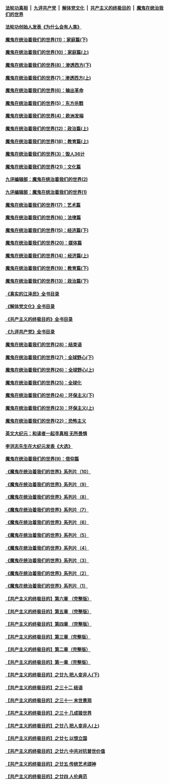 ####  [法轮功真相](../../../../basic/blob/master/README.md?t=03142011) &nbsp;|&nbsp; [九评共产党](../../../../9ping.md/blob/master/README.md?t=03142011) &nbsp;|&nbsp; [解体党文化](../../../../jtdwh.md/blob/master/README.md?t=03142011)  &nbsp;|&nbsp; [共产主义的终极目的](../../../../gczydzjmd.md/blob/master/README.md?t=03142011) &nbsp;|&nbsp; [魔鬼在统治我们的世界](../../../../mgztzwmdsj.md/blob/master/README.md?t=03142011) 

#### [法轮功创始人发表《为什么会有人类》](../pages/nsc422/n13912117.md?t=03142011) 

#### [魔鬼在统治着我们的世界(11)：家庭篇(下)](../pages/nsc422/n10440961.md?t=03142011) 

#### [魔鬼在统治着我们的世界(10)：家庭篇(上)](../pages/nsc422/n10435448.md?t=03142011) 

#### [魔鬼在统治着我们的世界(8)：渗透西方(下)](../pages/nsc422/n10429603.md?t=03142011) 

#### [魔鬼在统治着我们的世界(7)：渗透西方(上)](../pages/nsc422/n10426013.md?t=03142011) 

#### [魔鬼在统治着我们的世界(6)：输出革命](../pages/nsc422/n10421536.md?t=03142011) 

#### [魔鬼在统治着我们的世界(5)：东方杀戮](../pages/nsc422/n10417707.md?t=03142011) 

#### [魔鬼在统治着我们的世界(4)：欧洲发端](../pages/nsc422/n10414890.md?t=03142011) 

#### [魔鬼在统治着我们的世界(12)：政治篇(上)](../pages/nsc422/n10444576.md?t=03142011) 

#### [魔鬼在统治着我们的世界(18)：教育篇(上)](../pages/nsc422/n10526970.md?t=03142011) 

#### [魔鬼在统治着我们的世界(3)：毁人36计](../pages/nsc422/n10411583.md?t=03142011) 

#### [魔鬼在统治着我们的世界(21)：文化篇](../pages/nsc422/n10597706.md?t=03142011) 

#### [九评编辑部：魔鬼在统治着我们的世界(2)](../pages/nsc422/n10410036.md?t=03142011) 

#### [九评编辑部：魔鬼在统治着我们的世界(1)](../pages/nsc422/n10406825.md?t=03142011) 

#### [魔鬼在统治着我们的世界(17)：艺术篇](../pages/nsc422/n10499093.md?t=03142011) 

#### [魔鬼在统治着我们的世界(16)：法律篇](../pages/nsc422/n10485969.md?t=03142011) 

#### [魔鬼在统治着我们的世界(15)：经济篇(下)](../pages/nsc422/n10469975.md?t=03142011) 

#### [魔鬼在统治着我们的世界(20)：媒体篇](../pages/nsc422/n10586579.md?t=03142011) 

#### [魔鬼在统治着我们的世界(14)：经济篇(上)](../pages/nsc422/n10457370.md?t=03142011) 

#### [魔鬼在统治着我们的世界(19)：教育篇(下)](../pages/nsc422/n10564808.md?t=03142011) 

#### [魔鬼在统治着我们的世界(13)：政治篇(下)](../pages/nsc422/n10448270.md?t=03142011) 

#### [《真实的江泽民》全书目录](../pages/nsc422/n13721399.md?t=03142011) 

#### [《解体党文化》全书目录](../pages/nsc422/n13721157.md?t=03142011) 

#### [《共产主义的终极目的》全书目录](../pages/nsc422/n13721048.md?t=03142011) 

#### [《九评共产党》全书目录](../pages/nsc422/n13708085.md?t=03142011) 

#### [魔鬼在统治着我们的世界(28)：结束语](../pages/nsc422/n10936246.md?t=03142011) 

#### [魔鬼在统治着我们的世界(27)：全球野心(下)](../pages/nsc422/n10928319.md?t=03142011) 

#### [魔鬼在统治着我们的世界(26)：全球野心(上)](../pages/nsc422/n10900318.md?t=03142011) 

#### [魔鬼在统治着我们的世界(25)：全球化](../pages/nsc422/n10788205.md?t=03142011) 

#### [魔鬼在统治着我们的世界(24)：环保主义(下)](../pages/nsc422/n10695307.md?t=03142011) 

#### [魔鬼在统治着我们的世界(23)：环保主义(上)](../pages/nsc422/n10688613.md?t=03142011) 

#### [魔鬼在统治着我们的世界(22)：恐怖主义](../pages/nsc422/n10614727.md?t=03142011) 

#### [英文大纪元：和读者一起寻真相 无所畏惧](../pages/nsc422/n12542027.md?t=03142011) 

#### [李洪志先生在大纪元发表《大选》](../pages/nsc422/n12534746.md?t=03142011) 

#### [魔鬼在统治着我们的世界(9)：信仰篇](../pages/nsc422/n10432159.md?t=03142011) 

#### [《魔鬼在统治着我们的世界》系列片（10）](../pages/nsc422/n12292670.md?t=03142011) 

#### [《魔鬼在统治着我们的世界》系列片（9）](../pages/nsc422/n12290859.md?t=03142011) 

#### [《魔鬼在统治着我们的世界》系列片（8）](../pages/nsc422/n12287445.md?t=03142011) 

#### [《魔鬼在统治着我们的世界》系列片（7）](../pages/nsc422/n12283425.md?t=03142011) 

#### [《魔鬼在统治着我们的世界》系列片（6）](../pages/nsc422/n12282314.md?t=03142011) 

#### [《魔鬼在统治着我们的世界》系列片（5）](../pages/nsc422/n12281419.md?t=03142011) 

#### [《魔鬼在统治着我们的世界》系列片（4）](../pages/nsc422/n12274024.md?t=03142011) 

#### [《魔鬼在统治着我们的世界》系列片（3）](../pages/nsc422/n12271322.md?t=03142011) 

#### [《魔鬼在统治着我们的世界》系列片（2）](../pages/nsc422/n12269049.md?t=03142011) 

#### [《魔鬼在统治着我们的世界》系列片（1）](../pages/nsc422/n12267575.md?t=03142011) 

#### [【共产主义的终极目的】第六章 （完整版）](../pages/nsc422/n11428913.md?t=03142011) 

#### [【共产主义的终极目的】第五章 （完整版）](../pages/nsc422/n11428912.md?t=03142011) 

#### [【共产主义的终极目的】第四章 （完整版）](../pages/nsc422/n11428907.md?t=03142011) 

#### [【共产主义的终极目的】第三章（完整版）](../pages/nsc422/n11428848.md?t=03142011) 

#### [【共产主义的终极目的】第二章（完整版）](../pages/nsc422/n11428831.md?t=03142011) 

#### [【共产主义的终极目的】第一章（完整版）](../pages/nsc422/n11417651.md?t=03142011) 

#### [【共产主义的终极目的】之廿九 把人变非人(下)](../pages/nsc422/n11344140.md?t=03142011) 

#### [【共产主义的终极目的】之三十二 结语](../pages/nsc422/n11360535.md?t=03142011) 

#### [【共产主义的终极目的】之三十一 末世景观](../pages/nsc422/n11351129.md?t=03142011) 

#### [【共产主义的终极目的】之三十 几成狼世界](../pages/nsc422/n11348280.md?t=03142011) 

#### [【共产主义的终极目的】之廿八 把人变非人(上)](../pages/nsc422/n11340492.md?t=03142011) 

#### [【共产主义的终极目的】之廿七 以恨立国](../pages/nsc422/n11336944.md?t=03142011) 

#### [【共产主义的终极目的】之廿六 中共对抗普世价值](../pages/nsc422/n11324785.md?t=03142011) 

#### [【共产主义的终极目的】之廿五 传统艺术颂神](../pages/nsc422/n11296396.md?t=03142011) 

#### [【共产主义的终极目的】之廿四 人伦典范](../pages/nsc422/n11296397.md?t=03142011) 

